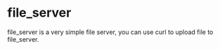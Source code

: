 # file_server
file_server is a very simple file server,
you can use curl to upload file to file_server.
